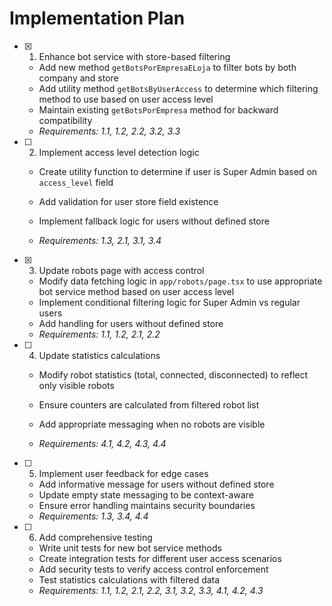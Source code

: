 # Implementation Plan

- [x] 1. Enhance bot service with store-based filtering


  - Add new method `getBotsPorEmpresaELoja` to filter bots by both company and store
  - Add utility method `getBotsByUserAccess` to determine which filtering method to use based on user access level
  - Maintain existing `getBotsPorEmpresa` method for backward compatibility
  - _Requirements: 1.1, 1.2, 2.2, 3.2, 3.3_





- [ ] 2. Implement access level detection logic
  - Create utility function to determine if user is Super Admin based on `access_level` field
  - Add validation for user store field existence


  - Implement fallback logic for users without defined store
  - _Requirements: 1.3, 2.1, 3.1, 3.4_



- [x] 3. Update robots page with access control




  - Modify data fetching logic in `app/robots/page.tsx` to use appropriate bot service method based on user access level
  - Implement conditional filtering logic for Super Admin vs regular users
  - Add handling for users without defined store
  - _Requirements: 1.1, 1.2, 2.1, 2.2_





- [ ] 4. Update statistics calculations
  - Modify robot statistics (total, connected, disconnected) to reflect only visible robots
  - Ensure counters are calculated from filtered robot list



  - Add appropriate messaging when no robots are visible
  - _Requirements: 4.1, 4.2, 4.3, 4.4_

- [ ] 5. Implement user feedback for edge cases
  - Add informative message for users without defined store
  - Update empty state messaging to be context-aware
  - Ensure error handling maintains security boundaries
  - _Requirements: 1.3, 3.4, 4.4_

- [ ] 6. Add comprehensive testing
  - Write unit tests for new bot service methods
  - Create integration tests for different user access scenarios
  - Add security tests to verify access control enforcement
  - Test statistics calculations with filtered data
  - _Requirements: 1.1, 1.2, 2.1, 2.2, 3.1, 3.2, 3.3, 4.1, 4.2, 4.3_